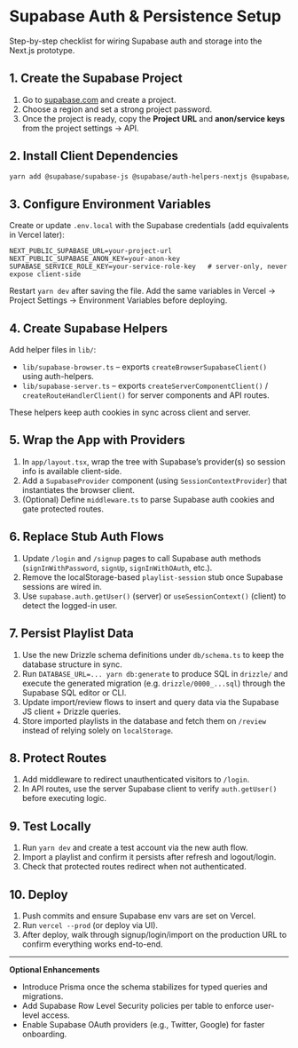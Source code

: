 # Supabase Auth & Persistence Setup

Step-by-step checklist for wiring Supabase auth and storage into the Next.js prototype.

## 1. Create the Supabase Project

1. Go to [supabase.com](https://supabase.com) and create a project.
2. Choose a region and set a strong project password.
3. Once the project is ready, copy the **Project URL** and **anon/service keys** from the project settings → API.

## 2. Install Client Dependencies

```bash
yarn add @supabase/supabase-js @supabase/auth-helpers-nextjs @supabase/auth-helpers-react
```

## 3. Configure Environment Variables

Create or update `.env.local` with the Supabase credentials (add equivalents in Vercel later):

```env
NEXT_PUBLIC_SUPABASE_URL=your-project-url
NEXT_PUBLIC_SUPABASE_ANON_KEY=your-anon-key
SUPABASE_SERVICE_ROLE_KEY=your-service-role-key   # server-only, never expose client-side
```

Restart `yarn dev` after saving the file. Add the same variables in Vercel → Project Settings → Environment Variables before deploying.

## 4. Create Supabase Helpers

Add helper files in `lib/`:

- `lib/supabase-browser.ts` – exports `createBrowserSupabaseClient()` using auth-helpers.
- `lib/supabase-server.ts` – exports `createServerComponentClient()` / `createRouteHandlerClient()` for server components and API routes.

These helpers keep auth cookies in sync across client and server.

## 5. Wrap the App with Providers

1. In `app/layout.tsx`, wrap the tree with Supabase’s provider(s) so session info is available client-side.
2. Add a `SupabaseProvider` component (using `SessionContextProvider`) that instantiates the browser client.
3. (Optional) Define `middleware.ts` to parse Supabase auth cookies and gate protected routes.

## 6. Replace Stub Auth Flows

1. Update `/login` and `/signup` pages to call Supabase auth methods (`signInWithPassword`, `signUp`, `signInWithOAuth`, etc.).
2. Remove the localStorage-based `playlist-session` stub once Supabase sessions are wired in.
3. Use `supabase.auth.getUser()` (server) or `useSessionContext()` (client) to detect the logged-in user.

## 7. Persist Playlist Data

1. Use the new Drizzle schema definitions under `db/schema.ts` to keep the database structure in sync.
2. Run `DATABASE_URL=... yarn db:generate` to produce SQL in `drizzle/` and execute the generated migration (e.g. `drizzle/0000_...sql`) through the Supabase SQL editor or CLI.
3. Update import/review flows to insert and query data via the Supabase JS client + Drizzle queries.
4. Store imported playlists in the database and fetch them on `/review` instead of relying solely on `localStorage`.

## 8. Protect Routes

1. Add middleware to redirect unauthenticated visitors to `/login`.
2. In API routes, use the server Supabase client to verify `auth.getUser()` before executing logic.

## 9. Test Locally

1. Run `yarn dev` and create a test account via the new auth flow.
2. Import a playlist and confirm it persists after refresh and logout/login.
3. Check that protected routes redirect when not authenticated.

## 10. Deploy

1. Push commits and ensure Supabase env vars are set on Vercel.
2. Run `vercel --prod` (or deploy via UI).
3. After deploy, walk through signup/login/import on the production URL to confirm everything works end-to-end.

---

**Optional Enhancements**

- Introduce Prisma once the schema stabilizes for typed queries and migrations.
- Add Supabase Row Level Security policies per table to enforce user-level access.
- Enable Supabase OAuth providers (e.g., Twitter, Google) for faster onboarding.
